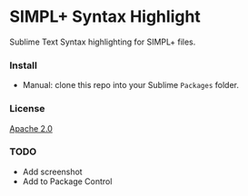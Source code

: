 # SIMPL+ Syntax Highlight

Sublime Text Syntax highlighting for SIMPL+ files.

### Install

<!-- - Via Package Control: search for `SIMPL+ Syntax Highlight`. -->
- Manual: clone this repo into your Sublime `Packages` folder.

### License

[Apache 2.0](http://www.apache.org/licenses/LICENSE-2.0.html)

### TODO

  - Add screenshot
  - Add to Package Control

